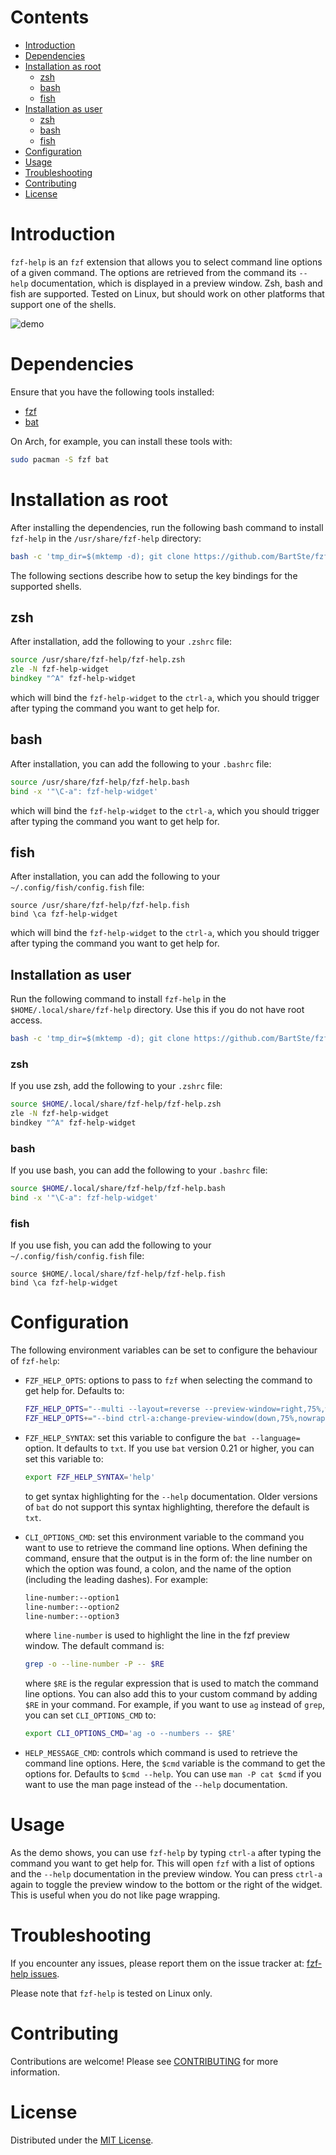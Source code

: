 # Contents

- [Introduction](#introduction)
- [Dependencies](#dependencies)
- [Installation as root](#installation-as-root)
  - [zsh](#zsh)
  - [bash](#bash)
  - [fish](#fish)
- [Installation as user](#installation-as-user)
  - [zsh](#zsh-1)
  - [bash](#bash-1)
  - [fish](#fish-1)
- [Configuration](#configuration)
- [Usage](#usage)
- [Troubleshooting](#troubleshooting)
- [Contributing](#contributing)
- [License](#license)

# Introduction

`fzf-help` is an `fzf` extension that allows you to select command line options
of a given command. The options are retrieved from the command its `--help`
documentation, which is displayed in a preview window. Zsh, bash and fish are
supported. Tested on Linux, but should work on other platforms that support
one of the shells.

![demo](./demo.gif)

# Dependencies

Ensure that you have the following tools installed:

- [fzf](https://github.com/junegunn/fzf)
- [bat](https://www.github.com/sharkdp/bat)

On Arch, for example, you can install these tools with:

```zsh
sudo pacman -S fzf bat
```

# Installation as root

After installing the dependencies, run the following bash command to install
`fzf-help` in the `/usr/share/fzf-help` directory:

```bash
bash -c 'tmp_dir=$(mktemp -d); git clone https://github.com/BartSte/fzf-help.git $tmp_dir; $tmp_dir/install; rm -rf $tmp_dir;'
```

The following sections describe how to setup the key bindings for the
supported shells.

## zsh

After installation, add the following to your `.zshrc` file:

```zsh
source /usr/share/fzf-help/fzf-help.zsh
zle -N fzf-help-widget
bindkey "^A" fzf-help-widget
```

which will bind the `fzf-help-widget` to the `ctrl-a`, which you should trigger
after typing the command you want to get help for.

## bash

After installation, you can add the following to your `.bashrc` file:

```bash
source /usr/share/fzf-help/fzf-help.bash
bind -x '"\C-a": fzf-help-widget'
```

which will bind the `fzf-help-widget` to the `ctrl-a`, which you should trigger
after typing the command you want to get help for.

## fish

After installation, you can add the following to your
`~/.config/fish/config.fish` file:

```fish
source /usr/share/fzf-help/fzf-help.fish
bind \ca fzf-help-widget
```

which will bind the `fzf-help-widget` to the `ctrl-a`, which you should trigger
after typing the command you want to get help for.

## Installation as user

Run the following command to install `fzf-help` in the
`$HOME/.local/share/fzf-help` directory. Use this if you do not have root
access.

```bash
bash -c 'tmp_dir=$(mktemp -d); git clone https://github.com/BartSte/fzf-help.git $tmp_dir; $tmp_dir/install --user; rm -rf $tmp_dir;'
```

### zsh

If you use zsh, add the following to your `.zshrc` file:

```bash
source $HOME/.local/share/fzf-help/fzf-help.zsh
zle -N fzf-help-widget
bindkey "^A" fzf-help-widget
```

### bash

If you use bash, you can add the following to your `.bashrc` file:

```bash
source $HOME/.local/share/fzf-help/fzf-help.bash
bind -x '"\C-a": fzf-help-widget'
```

### fish

If you use fish, you can add the following to your
`~/.config/fish/config.fish` file:

```fish
source $HOME/.local/share/fzf-help/fzf-help.fish
bind \ca fzf-help-widget
```

# Configuration

The following environment variables can be set to configure the behaviour of
`fzf-help`:

- `FZF_HELP_OPTS`: options to pass to `fzf` when selecting the command to get
  help for. Defaults to:

  ```bash
  FZF_HELP_OPTS="--multi --layout=reverse --preview-window=right,75%,wrap --height 80% "
  FZF_HELP_OPTS+="--bind ctrl-a:change-preview-window(down,75%,nowrap|right,75%,nowrap)"
  ```

- `FZF_HELP_SYNTAX`: set this variable to configure the `bat --language=`
  option. It defaults to `txt`. If you use `bat` version 0.21 or higher, you can
  set this variable to:

  ```bash
  export FZF_HELP_SYNTAX='help'
  ```

  to get syntax highlighting for the `--help` documentation. Older versions of
  `bat` do not support this syntax highlighting, therefore the default is `txt`.

- `CLI_OPTIONS_CMD`: set this environment variable to the command you want to
  use to retrieve the command line options. When defining the command, ensure
  that the output is in the form of: the line number on which the option was
  found, a colon, and the name of the option (including the leading dashes).
  For example:

  ```txt
  line-number:--option1
  line-number:--option2
  line-number:--option3
  ```

  where `line-number` is used to highlight the line in the fzf preview window.
  The default command is:

  ```bash
  grep -o --line-number -P -- $RE
  ```

  where `$RE` is the regular expression that is used to match the command line
  options. You can also add this to your custom command by adding `$RE` in your
  command. For example, if you want to use `ag` instead of `grep`, you can set
  `CLI_OPTIONS_CMD` to:

  ```bash
  export CLI_OPTIONS_CMD='ag -o --numbers -- $RE'
  ```

- `HELP_MESSAGE_CMD`: controls which command is used to retrieve the command
  line options. Here, the `$cmd` variable is the command to get the options for.
  Defaults to `$cmd --help`. You can use `man -P cat $cmd` if you want to use the
  man page instead of the `--help` documentation.

# Usage

As the demo shows, you can use `fzf-help` by typing `ctrl-a` after typing the
command you want to get help for. This will open `fzf` with a list of options
and the `--help` documentation in the preview window. You can press `ctrl-a`
again to toggle the preview window to the bottom or the right of the widget.
This is useful when you do not like page wrapping.

# Troubleshooting

If you encounter any issues, please report them on the issue tracker at:
[fzf-help issues](https://github.com/BartSte/fzf-help/issues).

Please note that `fzf-help` is tested on Linux only.

# Contributing

Contributions are welcome! Please see [CONTRIBUTING](./CONTRIBUTING.md) for
more information.

# License

Distributed under the [MIT License](./LICENCE).
